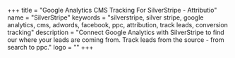 +++
title = "Google Analytics CMS Tracking For SilverStripe - Attributio"
name = "SilverStripe"
keywords = "silverstripe, silver stripe, google analytics, cms, adwords, facebook, ppc, attribution, track leads, conversion tracking"
description = "Connect Google Analytics with SilverStripe to find our where your leads are coming from. Track leads from the source - from search to ppc."
logo = ""
+++
